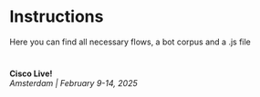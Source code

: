 # Instructions

Here you can find all necessary flows, a bot corpus and a .js file
#
**Cisco Live!**\
_Amsterdam | February 9-14, 2025_
